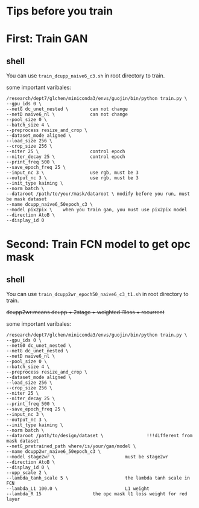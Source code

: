 # Tips before you train

# First: Train GAN

## shell

You can use `train_dcupp_naive6_c3.sh` in root directory to train.

some important varibales:

```shell
/research/dept7/glchen/miniconda3/envs/guojin/bin/python train.py \
--gpu_ids 0 \
--netG dc_unet_nested \        can not change 
--netD naive6_nl \             can not change
--pool_size 0 \
--batch_size 4 \
--preprocess resize_and_crop \
--dataset_mode aligned \
--load_size 256 \
--crop_size 256 \
--niter 25 \                   control epoch
--niter_decay 25 \             control epoch
--print_freq 500 \
--save_epoch_freq 25 \
--input_nc 3 \                 use rgb, must be 3
--output_nc 3 \                use rgb, must be 3
--init_type kaiming \
--norm batch \
--dataroot /path/to/your/mask/dataroot \ modify before you run, must be mask dataset
--name dcupp_naive6_50epoch_c3 \ 
--model pix2pix \    when you train gan, you must use pix2pix model
--direction AtoB \
--display_id 0
```





# Second: Train FCN model to get opc mask

## shell

You can use `train_dcupp2wr_epoch50_naive6_c3_t1.sh` in root directory to train.

~~dcupp2wr:means dcupp + 2stage + weighted l1loss + recurrent~~



some important varibales:

```shell
/research/dept7/glchen/miniconda3/envs/guojin/bin/python train.py \
--gpu_ids 0 \
--netG0 dc_unet_nested \
--netG dc_unet_nested \
--netD naive6_nl \
--pool_size 0 \
--batch_size 4 \
--preprocess resize_and_crop \
--dataset_mode aligned \
--load_size 256 \
--crop_size 256 \
--niter 25 \													
--niter_decay 25 \
--print_freq 500 \
--save_epoch_freq 25 \
--input_nc 3 \
--output_nc 3 \
--init_type kaiming \
--norm batch \
--dataroot /path/to/design/dataset \ 				!!!different from mask dataset
--netG_pretrained_path where/is/your/gan/model \
--name dcupp2wr_naive6_50epoch_c3 \
--model stage2wr \                          must be stage2wr
--direction AtoB \
--display_id 0 \
--upp_scale 2 \
--lambda_tanh_scale 5 \                     the lambda tanh scale in FCN
--lambda_L1 100.0 \                         L1 weight 
--lambda_R 15                   the opc mask l1 loss weight for red layer
```

